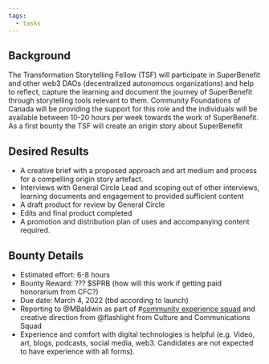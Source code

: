 ```yaml
---
tags:
  - tasks
---
```

## Background
The Transformation Storytelling Fellow (TSF) will participate in SuperBenefit and other web3 DAOs (decentralized autonomous organizations) and help to reflect, capture the learning and document the journey of SuperBenefit through storytelling tools relevant to them. Community Foundations of Canada will be providing the support for this role and the individuals will be available between 10-20 hours per week towards the work of SuperBenefit.
As a first bounty the TSF will create an origin story about SuperBenefit
## Desired Results
- A creative brief with a proposed approach and art medium and process for a compelling origin story artefact. 
- Interviews with General Circle Lead and scoping out of other interviews, learning documents and engagement to provided sufficient content
- A draft product for review by General Circle 
- Edits and final product completed
- A promotion and distribution plan of uses and accompanying content required.

## Bounty Details
- Estimated effort: 6-8 hours
- Bounty Reward: ??? $SPRB (how will this work if getting paid honorarium from CFC?)
- Due date: March 4, 2022 (tbd according to launch)
- Reporting to @MBaldwin as part of #[community experience squad](/notes/archive/clarity/Tags/community%20experience%20squad.md) and creative direction from @flashlight from Culture and Communications Squad 
- Experience and comfort with digital technologies is helpful (e.g. Video, art, blogs, podcasts, social media, web3. Candidates are not expected to have experience with all forms). 
